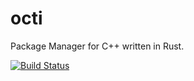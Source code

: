# octi

Package Manager for C++ written in Rust.

[![Build Status](https://travis-ci.com/Isan-Rivkin/octi.svg?branch=master)](https://travis-ci.com/Isan-Rivkin/octi)